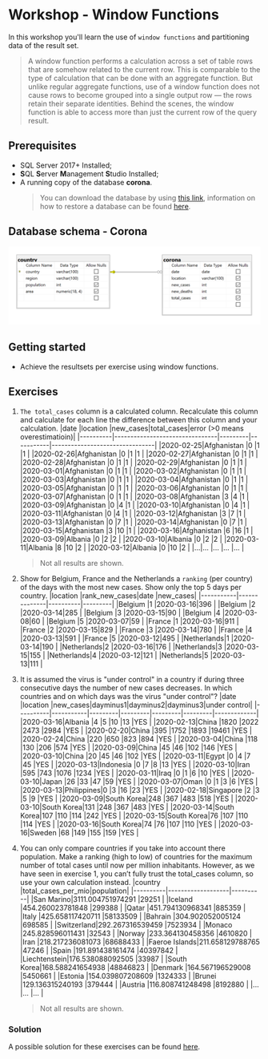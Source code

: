 # Workshop - Window Functions
In this workshop you'll learn the use of `window functions` and partitioning data of the result set.
> A window function performs a calculation across a set of table rows that are somehow related to the current row. This is comparable to the type of calculation that can be done with an aggregate function. But unlike regular aggregate functions, use of a window function does not cause rows to become grouped into a single output row — the rows retain their separate identities. Behind the scenes, the window function is able to access more than just the current row of the query result.

## Prerequisites
- SQL Server 2017+ Installed;
- **S**QL **S**erver **M**anagement **S**tudio Installed;
- A running copy of the database **corona**.
    > You can download the database by using [this link](https://github.com/HOGENT-Databases/DB2-Workshops/raw/master/databases/corona.bak), information on how to restore a database can be found [here](https://docs.microsoft.com/en-us/sql/relational-databases/backup-restore/restore-a-database-backup-using-ssms?view=sql-server-ver15). 

## Database schema - Corona
![Diagram Corona](/workshops/shared/images/diagrams/diagram-corona.png)

## Getting started
- Achieve the resultsets per exercise using window functions.

## Exercises
1. `The total_cases` column is a calculated column. Recalculate this column and calculate for each line the difference between this column and your calculation. 
    |date      |location                        |new_cases|total_cases|error (>0 means overestimatioin)|
    |----------|--------------------------------|---------|-----------|--------------------------------|
    |2020-02-25|Afghanistan                     |0        |1          |1                               |
    |2020-02-26|Afghanistan                     |0        |1          |1                               |
    |2020-02-27|Afghanistan                     |0        |1          |1                               |
    |2020-02-28|Afghanistan                     |0        |1          |1                               |
    |2020-02-29|Afghanistan                     |0        |1          |1                               |
    |2020-03-01|Afghanistan                     |0        |1          |1                               |
    |2020-03-02|Afghanistan                     |0        |1          |1                               |
    |2020-03-03|Afghanistan                     |0        |1          |1                               |
    |2020-03-04|Afghanistan                     |0        |1          |1                               |
    |2020-03-05|Afghanistan                     |0        |1          |1                               |
    |2020-03-06|Afghanistan                     |0        |1          |1                               |
    |2020-03-07|Afghanistan                     |0        |1          |1                               |
    |2020-03-08|Afghanistan                     |3        |4          |1                               |
    |2020-03-09|Afghanistan                     |0        |4          |1                               |
    |2020-03-10|Afghanistan                     |0        |4          |1                               |
    |2020-03-11|Afghanistan                     |0        |4          |1                               |
    |2020-03-12|Afghanistan                     |3        |7          |1                               |
    |2020-03-13|Afghanistan                     |0        |7          |1                               |
    |2020-03-14|Afghanistan                     |0        |7          |1                               |
    |2020-03-15|Afghanistan                     |3        |10         |1                               |
    |2020-03-16|Afghanistan                     |6        |16         |1                               |
    |2020-03-09|Albania                         |0        |2          |2                               |
    |2020-03-10|Albania                         |0        |2          |2                               |
    |2020-03-11|Albania                         |8        |10         |2                               |
    |2020-03-12|Albania                         |0        |10         |2                               |
    |...|...                                    |...      |...        |...                             |
    > Not all results are shown.

2. Show for Belgium, France and the Netherlands a `ranking` (per country) of the days with the most new cases. Show only the top 5 days per country. 
    |location   |rank_new_cases|date      |new_cases|
    |-----------|--------------|----------|---------|
    |Belgium    |1             |2020-03-16|396      |
    |Belgium    |2             |2020-03-14|285      |
    |Belgium    |3             |2020-03-15|90       |
    |Belgium    |4             |2020-03-08|60       |
    |Belgium    |5             |2020-03-07|59       |
    |France     |1             |2020-03-16|911      |
    |France     |2             |2020-03-15|829      |
    |France     |3             |2020-03-14|780      |
    |France     |4             |2020-03-13|591      |
    |France     |5             |2020-03-12|495      |
    |Netherlands|1             |2020-03-14|190      |
    |Netherlands|2             |2020-03-16|176      |
    |Netherlands|3             |2020-03-15|155      |
    |Netherlands|4             |2020-03-12|121      |
    |Netherlands|5             |2020-03-13|111      |
3. It is assumed the virus is "under control" in a country if during three consecutive days 
the number of new cases decreases. In which countries and on which days was the virus "under control"?
    |date      |location   |new_cases|dayminus1|dayminus2|dayminus3|under control|
    |----------|-----------|---------|---------|---------|---------|-------------|
    |2020-03-16|Albania    |4        |5        |10       |13       |YES          |
    |2020-02-13|China      |1820     |2022     |2473     |2984     |YES          |
    |2020-02-20|China      |395      |1752     |1893     |19461    |YES          |
    |2020-02-24|China      |220      |650      |823      |894      |YES          |
    |2020-03-04|China      |118      |130      |206      |574      |YES          |
    |2020-03-09|China      |45       |46       |102      |146      |YES          |
    |2020-03-10|China      |20       |45       |46       |102      |YES          |
    |2020-03-11|Egypt      |0        |4        |7        |45       |YES          |
    |2020-03-13|Indonesia  |0        |7        |8        |13       |YES          |
    |2020-03-10|Iran       |595      |743      |1076     |1234     |YES          |
    |2020-03-11|Iraq       |0        |1        |6        |10       |YES          |
    |2020-03-10|Japan      |26       |33       |47       |59       |YES          |
    |2020-03-07|Oman       |0        |1        |3        |6        |YES          |
    |2020-03-13|Philippines|0        |3        |16       |23       |YES          |
    |2020-02-18|Singapore  |2        |3        |5        |9        |YES          |
    |2020-03-09|South Korea|248      |367      |483      |518      |YES          |
    |2020-03-10|South Korea|131      |248      |367      |483      |YES          |
    |2020-03-14|South Korea|107      |110      |114      |242      |YES          |
    |2020-03-15|South Korea|76       |107      |110      |114      |YES          |
    |2020-03-16|South Korea|74       |76       |107      |110      |YES          |
    |2020-03-16|Sweden     |68       |149      |155      |159      |YES          |

4. You can only compare countries if you take into account there population. Make a ranking (high to low) of countries for the maximum number of total cases until now per million inhabitants. However, as we have seen in exercise 1, you can’t fully trust the total_cases column, so use your own calculation instead. 
    |country   |total_cases_per_mio|population|
    |----------|-------------------|----------|
    |San Marino|3111.004751974291  |29251     |
    |Iceland   |454.260023781848   |299388    |
    |Qatar     |451.794130968341   |885359    |
    |Italy     |425.658117420711   |58133509  |
    |Bahrain   |304.902052005124   |698585    |
    |Switzerland|292.267316539459   |7523934   |
    |Monaco    |245.828596011431   |32543     |
    |Norway    |233.364130458356   |4610820   |
    |Iran      |218.217236081073   |68688433  |
    |Faeroe Islands|211.658129788765   |47246     |
    |Spain     |191.891438161474   |40397842  |
    |Liechtenstein|176.538088092505   |33987     |
    |South Korea|168.588241654938   |48846823  |
    |Denmark   |164.567196529008   |5450661   |
    |Estonia   |154.039807208609   |1324333   |
    |Brunei    |129.136315240193   |379444    |
    |Austria   |116.808741248498   |8192880   |
    |...       |...                |...   |
    > Not all results are shown.


### Solution
A possible solution for these exercises can be found [here](solutions/window-functions.md).
